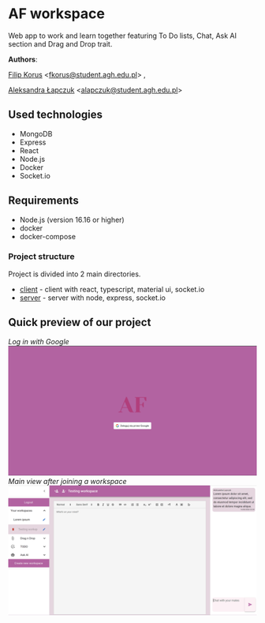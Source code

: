
# AF workspace 
Web app to work and learn together featuring To Do lists, Chat, Ask AI section and Drag and Drop trait.

**Authors**:

[Filip Korus](https://fkor.us/) <[fkorus@student.agh.edu.pl](mailto:fkorus@student.agh.edu.pl)> ,

[Aleksandra Łapczuk](https://github.com/alapczvk) <[alapczuk@student.agh.edu.pl](mailto:alapczuk@student.agh.edu.pl)>

## Used technologies
- MongoDB
- Express
- React
- Node.js
- Docker
- Socket.io

## Requirements
- Node.js (version 16.16 or higher)
- docker
- docker-compose

### Project structure
Project is divided into 2 main directories.
- [client](client) - client with react, typescript, material ui, socket.io
- [server](server) - server with node, express, socket.io

## Quick preview of our project
*Log in with Google*
![login screen](preview/preview01.png)
*Main view after joining a workspace*
![main view after joining a workspace](preview/preview02.png)


